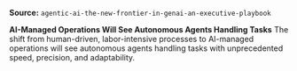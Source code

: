 **Source:** `agentic-ai-the-new-frontier-in-genai-an-executive-playbook`

**AI-Managed Operations Will See Autonomous Agents Handling Tasks**
The shift from human-driven, labor-intensive processes to AI-managed operations will see autonomous agents handling tasks with unprecedented speed, precision, and adaptability.
